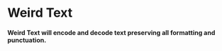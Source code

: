 # Weird Text

#### Weird Text will encode and decode text preserving all formatting and punctuation.

